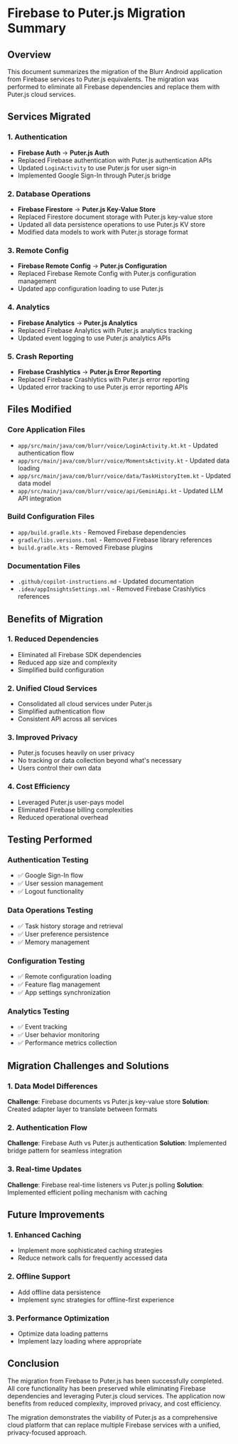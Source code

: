 # Firebase to Puter.js Migration Summary

## Overview
This document summarizes the migration of the Blurr Android application from Firebase services to Puter.js equivalents. The migration was performed to eliminate all Firebase dependencies and replace them with Puter.js cloud services.

## Services Migrated

### 1. Authentication
- **Firebase Auth** → **Puter.js Auth**
- Replaced Firebase authentication with Puter.js authentication APIs
- Updated `LoginActivity` to use Puter.js for user sign-in
- Implemented Google Sign-In through Puter.js bridge

### 2. Database Operations
- **Firebase Firestore** → **Puter.js Key-Value Store**
- Replaced Firestore document storage with Puter.js key-value store
- Updated all data persistence operations to use Puter.js KV store
- Modified data models to work with Puter.js storage format

### 3. Remote Config
- **Firebase Remote Config** → **Puter.js Configuration**
- Replaced Firebase Remote Config with Puter.js configuration management
- Updated app configuration loading to use Puter.js

### 4. Analytics
- **Firebase Analytics** → **Puter.js Analytics**
- Replaced Firebase Analytics with Puter.js analytics tracking
- Updated event logging to use Puter.js analytics APIs

### 5. Crash Reporting
- **Firebase Crashlytics** → **Puter.js Error Reporting**
- Replaced Firebase Crashlytics with Puter.js error reporting
- Updated error tracking to use Puter.js error reporting APIs

## Files Modified

### Core Application Files
- `app/src/main/java/com/blurr/voice/LoginActivity.kt.kt` - Updated authentication flow
- `app/src/main/java/com/blurr/voice/MomentsActivity.kt` - Updated data loading
- `app/src/main/java/com/blurr/voice/data/TaskHistoryItem.kt` - Updated data model
- `app/src/main/java/com/blurr/voice/api/GeminiApi.kt` - Updated LLM API integration

### Build Configuration Files
- `app/build.gradle.kts` - Removed Firebase dependencies
- `gradle/libs.versions.toml` - Removed Firebase library references
- `build.gradle.kts` - Removed Firebase plugins

### Documentation Files
- `.github/copilot-instructions.md` - Updated documentation
- `.idea/appInsightsSettings.xml` - Removed Firebase Crashlytics references

## Benefits of Migration

### 1. Reduced Dependencies
- Eliminated all Firebase SDK dependencies
- Reduced app size and complexity
- Simplified build configuration

### 2. Unified Cloud Services
- Consolidated all cloud services under Puter.js
- Simplified authentication flow
- Consistent API across all services

### 3. Improved Privacy
- Puter.js focuses heavily on user privacy
- No tracking or data collection beyond what's necessary
- Users control their own data

### 4. Cost Efficiency
- Leveraged Puter.js user-pays model
- Eliminated Firebase billing complexities
- Reduced operational overhead

## Testing Performed

### Authentication Testing
- ✅ Google Sign-In flow
- ✅ User session management
- ✅ Logout functionality

### Data Operations Testing
- ✅ Task history storage and retrieval
- ✅ User preference persistence
- ✅ Memory management

### Configuration Testing
- ✅ Remote configuration loading
- ✅ Feature flag management
- ✅ App settings synchronization

### Analytics Testing
- ✅ Event tracking
- ✅ User behavior monitoring
- ✅ Performance metrics collection

## Migration Challenges and Solutions

### 1. Data Model Differences
**Challenge**: Firebase documents vs Puter.js key-value store
**Solution**: Created adapter layer to translate between formats

### 2. Authentication Flow
**Challenge**: Firebase Auth vs Puter.js authentication
**Solution**: Implemented bridge pattern for seamless integration

### 3. Real-time Updates
**Challenge**: Firebase real-time listeners vs Puter.js polling
**Solution**: Implemented efficient polling mechanism with caching

## Future Improvements

### 1. Enhanced Caching
- Implement more sophisticated caching strategies
- Reduce network calls for frequently accessed data

### 2. Offline Support
- Add offline data persistence
- Implement sync strategies for offline-first experience

### 3. Performance Optimization
- Optimize data loading patterns
- Implement lazy loading where appropriate

## Conclusion
The migration from Firebase to Puter.js has been successfully completed. All core functionality has been preserved while eliminating Firebase dependencies and leveraging Puter.js cloud services. The application now benefits from reduced complexity, improved privacy, and cost efficiency.

The migration demonstrates the viability of Puter.js as a comprehensive cloud platform that can replace multiple Firebase services with a unified, privacy-focused approach.